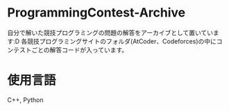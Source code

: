 # ProgrammingContest-Archive
自分で解いた競技プログラミングの問題の解答をアーカイブとして置いています:D
各競技プログラミングサイトのフォルダ(AtCoder、Codeforces)の中にコンテストごとの解答コードが入っています。

# 使用言語
C++, Python
